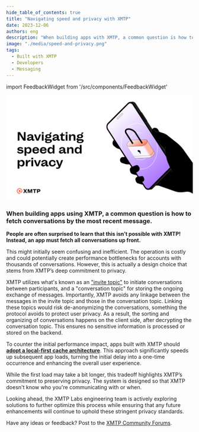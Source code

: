 ```yaml
---
hide_table_of_contents: true
title: "Navigating speed and privacy with XMTP"
date: 2023-12-06
authors: eng
description: "When building apps with XMTP, a common question is how to fetch conversations by the most recent message."
image: "./media/speed-and-privacy.png"
tags:
  - Built with XMTP
  - Developers
  - Messaging
---
```


import FeedbackWidget from '/src/components/FeedbackWidget'

![speed-privacy.png](./media/speed-and-privacy.png)

### When building apps using XMTP, a common question is how to fetch conversations by the most recent message.

<!--truncate-->

**People are often surprised to learn that this isn’t possible with XMTP! Instead, an app must fetch all conversations up front.**

This might initially seem confusing and inefficient. The operation is costly and could potentially create performance bottlenecks for accounts with thousands of conversations. However, this is actually a design choice that stems from XMTP’s deep commitment to privacy.

XMTP utilizes what's known as an ["invite topic"](/docs/concepts/architectural-overview#invite-topic-v2) to initiate conversations between participants, and a "conversation topic" for storing the ongoing exchange of messages. Importantly, XMTP avoids any linkage between the messages in the invite topic and those in the conversation topic. Linking these topics would risk de-anonymizing the conversations, something the protocol avoids to protect user privacy. As a result, the sorting and organizing of conversations happens on the client side, after decrypting the conversation topic. This ensures no sensitive information is processed or stored on the backend.

To counter the initial performance impact, apps built with XMTP should **[adopt a local-first cache architecture](/docs/build/local-first)**. This approach significantly speeds up subsequent app loads, turning the initial delay into a one-time occurrence and enhancing the overall user experience.

While the first load may take a bit longer, this tradeoff highlights XMTP’s commitment to preserving privacy. The system is designed so that XMTP doesn't know who you're communicating with or when.

Looking ahead, the XMTP Labs engineering team is actively exploring solutions to further optimize this process while ensuring that any future enhancements will continue to uphold these stringent privacy standards.

Have any ideas or feedback? Post to the [XMTP Community Forums](https://community.xmtp.org/).
